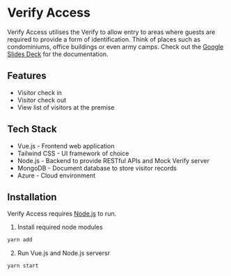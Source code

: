 # Verify Access

Verify Access utilises the Verify to allow entry to areas where guests are required to provide a form of identification. Think of places such as condominiums, office buildings or even army camps.
Check out the [Google Slides Deck](https://docs.google.com/presentation/d/1XC10NBkJ0npFDTumiXbFib3l9nPaw5tsyan6esTG2Zs/edit?usp=sharing) for the documentation.

## Features

- Visitor check in
- Visitor check out
- View list of visitors at the premise

## Tech Stack
- Vue.js - Frontend web application
- Tailwind CSS - UI framework of choice
- Node.js - Backend to provide RESTful APIs and Mock Verify server
- MongoDB - Document database to store visitor records
- Azure - Cloud environment

## Installation
Verify Access requires [Node.js](https://nodejs.org/en/) to run.

1. Install required node modules
```sh
yarn add
```

2. Run Vue.js and Node.js serversr
```
yarn start
```
